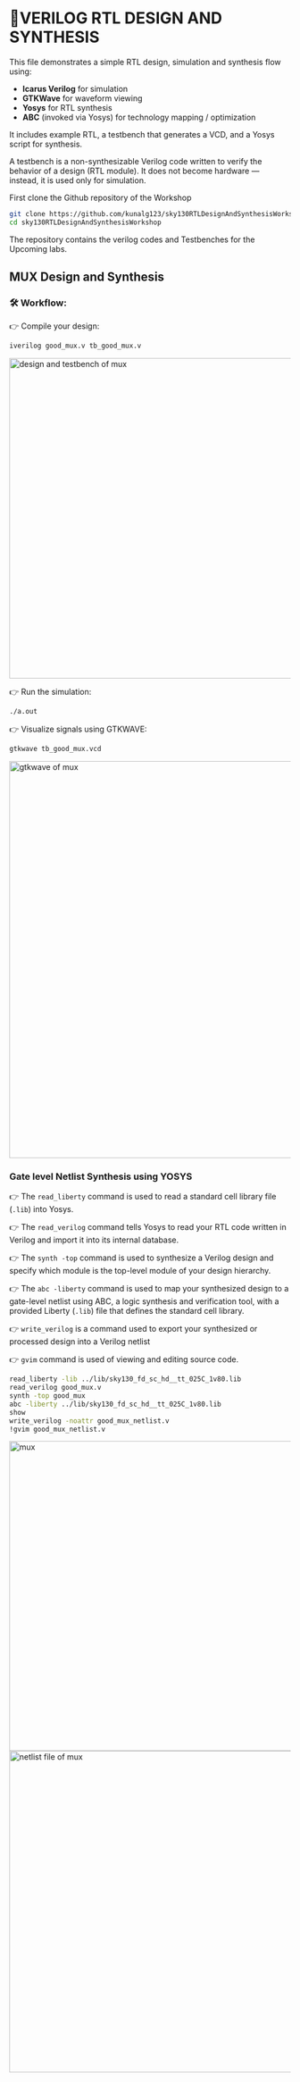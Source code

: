 # 📌VERILOG RTL DESIGN AND SYNTHESIS
This file demonstrates a simple RTL design, simulation and synthesis flow using:

- **Icarus Verilog** for simulation
- **GTKWave** for waveform viewing
- **Yosys** for RTL synthesis
- **ABC** (invoked via Yosys) for technology mapping / optimization

It includes example RTL, a testbench that generates a VCD, and a Yosys script for synthesis.

A testbench is a non-synthesizable Verilog code written to verify the behavior of a design (RTL module).
It does not become hardware — instead, it is used only for simulation.

First clone the Github repository of the Workshop
```bash
git clone https://github.com/kunalg123/sky130RTLDesignAndSynthesisWorkshop
cd sky130RTLDesignAndSynthesisWorkshop
```
The repository contains the verilog codes and Testbenches for the Upcoming labs.
## MUX Design and Synthesis

### 🛠️ Workflow:

👉 Compile your design:
```bash
iverilog good_mux.v tb_good_mux.v
```
<img width="985" height="574" alt="design and testbench of mux" src="https://github.com/user-attachments/assets/e2cec704-4149-401d-bf6f-707f43fc8af2" />

👉 Run the simulation:
```bash
./a.out
```

👉 Visualize signals using GTKWAVE:
```bash
gtkwave tb_good_mux.vcd
```
<img width="1204" height="711" alt="gtkwave of mux" src="https://github.com/user-attachments/assets/24fdc460-0423-4024-b390-2ba8c36b4801" />


### Gate level Netlist Synthesis using YOSYS

👉 The `read_liberty` command is used to read a standard cell library file (`.lib`) into Yosys.

👉 The `read_verilog` command tells Yosys to read your RTL code written in Verilog and import it into its internal database.

👉 The `synth -top` command is used to synthesize a Verilog design and specify which module is the top-level module of your design hierarchy.

👉 The `abc -liberty` command is used to map your synthesized design to a gate-level netlist using ABC, a logic synthesis and verification tool, with a provided Liberty (`.lib`) file that defines the standard cell library.

👉 `write_verilog` is a command used to export your synthesized or processed design into a Verilog netlist

👉 `gvim` command is used of viewing and editing source code.

```bash
read_liberty -lib ../lib/sky130_fd_sc_hd__tt_025C_1v80.lib
read_verilog good_mux.v
synth -top good_mux
abc -liberty ../lib/sky130_fd_sc_hd__tt_025C_1v80.lib
show
write_verilog -noattr good_mux_netlist.v
!gvim good_mux_netlist.v
```
<img width="612" height="555" alt="mux" src="https://github.com/user-attachments/assets/af3cc347-f344-4f7f-94f7-3790d479af0b" />

<img width="971" height="576" alt="netlist file of mux" src="https://github.com/user-attachments/assets/985cb5ea-7f03-419b-9e01-f74851530982" />













